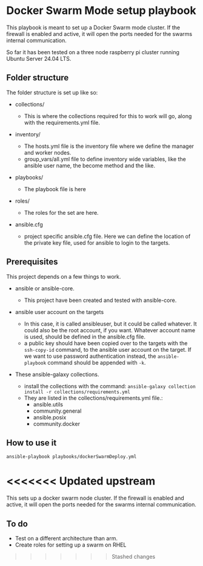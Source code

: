 # Docker Swarm Mode setup playbook
This playbook is meant to set up a Docker Swarm mode cluster.
If the firewall is enabled and active, it will open the ports needed for the swarms internal communication.

So far it has been tested on a three node raspberry pi cluster running Ubuntu Server 24.04 LTS.

## Folder structure

The folder structure is set up like so:

- collections/
    - This is where the collections required for this to work will go, along with the requirements.yml file.

- inventory/
    - The hosts.yml file is the inventory file where we define the manager and worker nodes.
    - group_vars/all.yml file to define inventory wide variables, like the ansible user name, the become method and the like.

- playbooks/
    - The playbook file is here

- roles/
    - The roles for the set are here.

- ansible.cfg
    - project specific ansible.cfg file. Here we can define the location of the private key file, used for ansible to login to the targets.

## Prerequisites
This project depends on a few things to work.

- ansible or ansible-core.
    - This project have been created and tested with ansible-core.

- ansible user account on the targets
    - In this case, it is called ansibleuser, but it could be called whatever. It could also be the root account, if you want. Whatever account name is used, should be defined in the ansible.cfg file.
    - a public key should have been copied over to the targets with the `ssh-copy-id` command, to the ansible user account on the target. If we want to use password authentication instead, the `ansible-playbook` command should be appended with `-k`.

- These ansible-galaxy collections.
    - install the collections with the command: `ansible-galaxy collection install -r collections/requirements.yml`
    - They are listed in the collections/requirements.yml file.:
        - ansible.utils
        - community.general
        - ansible.posix
        - community.docker

## How to use it

```bash
ansible-playbook playbooks/dockerSwarmDeploy.yml
```

<<<<<<< Updated upstream
=======
This sets up a docker swarm node cluster. If the firewall is enabled and active, it will open the ports needed for the swarms internal communication.

## To do
  - Test on a different architecture than arm.
  - Create roles for setting up a swarm on RHEL
>>>>>>> Stashed changes
